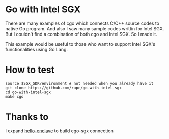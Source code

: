 # Go with Intel SGX 
There are many examples of cgo which connects C/C++ source codes to native Go program. And also I saw many sample codes writtin for Intel SGX. But I couldn't find a combination of both cgo and Intel SGX. So I made it.

This example would be useful to those who want to support Intel SGX's functionalities using Go Lang.

# How to test
```
source $SGX_SDK/environment # not needed when you already have it
git clone https://github.com/rupc/go-with-intel-sgx
cd go-with-intel-sgx
make cgo
```

# Thanks to
I expand [hello-enclave](https://github.com/digawp/hello-enclave) to build cgo-sgx connection
